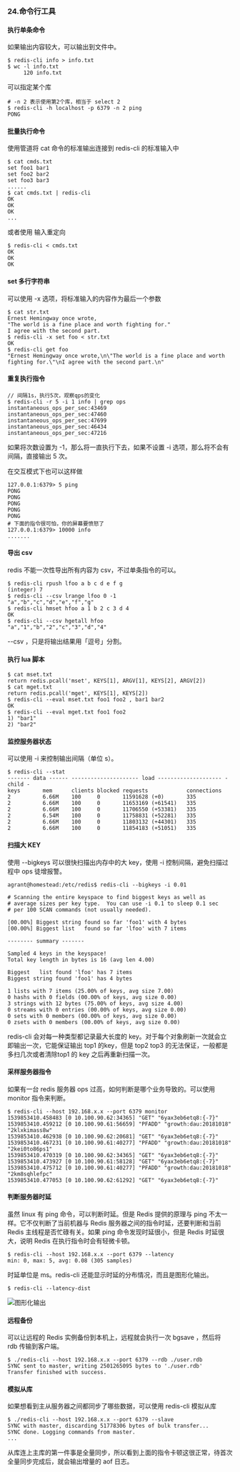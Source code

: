 ### 24.命令行工具

#### 执行单条命令

如果输出内容较大，可以输出到文件中。
```shell
$ redis-cli info > info.txt
$ wc -l info.txt
     120 info.txt
```

可以指定某个库
```shell
# -n 2 表示使用第2个库，相当于 select 2
$ redis-cli -h localhost -p 6379 -n 2 ping
PONG
```

#### 批量执行命令

使用管道将 cat 命令的标准输出连接到 redis-cli 的标准输入中
```shell
$ cat cmds.txt
set foo1 bar1
set foo2 bar2
set foo3 bar3
......
$ cat cmds.txt | redis-cli
OK
OK
OK
...
```

或者使用 输入重定向 
```shell
$ redis-cli < cmds.txt
OK
OK
OK
```

#### set 多行字符串

可以使用 -x 选项，将标准输入的内容作为最后一个参数
```shell
$ cat str.txt
Ernest Hemingway once wrote,
"The world is a fine place and worth fighting for."
I agree with the second part.
$ redis-cli -x set foo < str.txt
OK
$ redis-cli get foo
"Ernest Hemingway once wrote,\n\"The world is a fine place and worth fighting for.\"\nI agree with the second part.\n"
```
#### 重复执行指令
```shell
// 间隔1s，执行5次，观察qps的变化
$ redis-cli -r 5 -i 1 info | grep ops
instantaneous_ops_per_sec:43469
instantaneous_ops_per_sec:47460
instantaneous_ops_per_sec:47699
instantaneous_ops_per_sec:46434
instantaneous_ops_per_sec:47216
```
如果将次数设置为 -1，那么将一直执行下去，如果不设置 -i 选项，那么将不会有间隔，直接输出 5 次。

在交互模式下也可以这样做
```shell
127.0.0.1:6379> 5 ping
PONG
PONG
PONG
PONG
PONG
# 下面的指令很可怕，你的屏幕要愤怒了
127.0.0.1:6379> 10000 info
.......
```


#### 导出 csv
redis 不能一次性导出所有内容为 csv，不过单条指令的可以。
```shell
$ redis-cli rpush lfoo a b c d e f g
(integer) 7
$ redis-cli --csv lrange lfoo 0 -1
"a","b","c","d","e","f","g"
$ redis-cli hmset hfoo a 1 b 2 c 3 d 4
OK
$ redis-cli --csv hgetall hfoo
"a","1","b","2","c","3","d","4"
```

--csv ，只是将输出结果用「逗号」分割。



#### 执行 lua 脚本

```shell
$ cat mset.txt
return redis.pcall('mset', KEYS[1], ARGV[1], KEYS[2], ARGV[2])
$ cat mget.txt
return redis.pcall('mget', KEYS[1], KEYS[2])
$ redis-cli --eval mset.txt foo1 foo2 , bar1 bar2
OK
$ redis-cli --eval mget.txt foo1 foo2
1) "bar1"
2) "bar2"
```


#### 监控服务器状态
可以使用 -i 来控制输出间隔（单位 s）。
```shell
$ redis-cli --stat
------- data ------ --------------------- load -------------------- - child -
keys       mem      clients blocked requests            connections
2          6.66M    100     0       11591628 (+0)       335
2          6.66M    100     0       11653169 (+61541)   335
2          6.66M    100     0       11706550 (+53381)   335
2          6.54M    100     0       11758831 (+52281)   335
2          6.66M    100     0       11803132 (+44301)   335
2          6.66M    100     0       11854183 (+51051)   335
```



#### 扫描大 KEY
使用 --bigkeys 可以很快扫描出内存中的大 key，使用 -i 控制间隔，避免扫描过程中 ops 徒增报警。
```shell
agrant@homestead:/etc/redis$ redis-cli --bigkeys -i 0.01

# Scanning the entire keyspace to find biggest keys as well as
# average sizes per key type.  You can use -i 0.1 to sleep 0.1 sec
# per 100 SCAN commands (not usually needed).

[00.00%] Biggest string found so far 'foo1' with 4 bytes
[00.00%] Biggest list   found so far 'lfoo' with 7 items

-------- summary -------

Sampled 4 keys in the keyspace!
Total key length in bytes is 16 (avg len 4.00)

Biggest   list found 'lfoo' has 7 items
Biggest string found 'foo1' has 4 bytes

1 lists with 7 items (25.00% of keys, avg size 7.00)
0 hashs with 0 fields (00.00% of keys, avg size 0.00)
3 strings with 12 bytes (75.00% of keys, avg size 4.00)
0 streams with 0 entries (00.00% of keys, avg size 0.00)
0 sets with 0 members (00.00% of keys, avg size 0.00)
0 zsets with 0 members (00.00% of keys, avg size 0.00)
```

redis-cli 会对每一种类型都记录最大长度的 key。对于每个对象刷新一次就会立即输出一次，它能保证输出 top1 的key，但是 top2 top3 的无法保证，一般都是多扫几次或者清除top1 的 key 之后再重新扫描一次。



#### 采样服务器指令
如果有一台 redis 服务器 ops 过高，如何判断是哪个业务导致的。可以使用 monitor 指令来判断。
```shell
$ redis-cli --host 192.168.x.x --port 6379 monitor
1539853410.458483 [0 10.100.90.62:34365] "GET" "6yax3eb6etq8:{-7}"
1539853410.459212 [0 10.100.90.61:56659] "PFADD" "growth:dau:20181018" "2klxkimass8w"
1539853410.462938 [0 10.100.90.62:20681] "GET" "6yax3eb6etq8:{-7}"
1539853410.467231 [0 10.100.90.61:40277] "PFADD" "growth:dau:20181018" "2kei0to86ps1"
1539853410.470319 [0 10.100.90.62:34365] "GET" "6yax3eb6etq8:{-7}"
1539853410.473927 [0 10.100.90.61:58128] "GET" "6yax3eb6etq8:{-7}"
1539853410.475712 [0 10.100.90.61:40277] "PFADD" "growth:dau:20181018" "2km8sqhlefpc"
1539853410.477053 [0 10.100.90.62:61292] "GET" "6yax3eb6etq8:{-7}"
```


#### 判断服务器时延
虽然 linux 有 ping 命令，可以判断时延。但是 Redis 提供的原理与 ping 不太一样。它不仅判断了当前机器与 Redis 服务器之间的指令时延，还要判断和当前 Redis 主线程是否忙碌有关。如果 ping 命令发现时延很小，但是 Redis 时延很大，说明 Redis 在执行指令时会有轻微卡顿。

```shell
$ redis-cli --host 192.168.x.x --port 6379 --latency
min: 0, max: 5, avg: 0.08 (305 samples)
```

时延单位是 ms。redis-cli 还能显示时延的分布情况，而且是图形化输出。

```shell
$ redis-cli --latency-dist
```
![图形化输出](https://user-gold-cdn.xitu.io/2018/10/24/166a3cac25bdb6fb?imageView2/0/w/1280/h/960/format/webp/ignore-error/1)
#### 远程备份
可以让远程的 Redis 实例备份到本机上，远程就会执行一次 bgsave ，然后将 rdb 传输到客户端。

```shell
$ ./redis-cli --host 192.168.x.x --port 6379 --rdb ./user.rdb
SYNC sent to master, writing 2501265095 bytes to './user.rdb'
Transfer finished with success.
```

#### 模拟从库
如果想看到主从服务器之间都同步了哪些数据，可以使用 redis-cli 模拟从库
```shell
$ ./redis-cli --host 192.168.x.x --port 6379 --slave
SYNC with master, discarding 51778306 bytes of bulk transfer...
SYNC done. Logging commands from master.
...
```
从库连上主库的第一件事是全量同步，所以看到上面的指令卡顿这很正常，待首次全量同步完成后，就会输出增量的 aof 日志。
